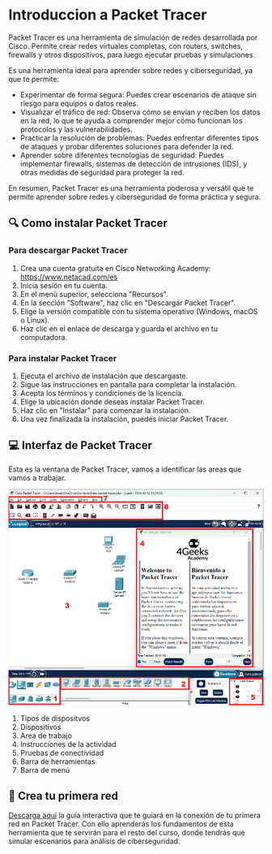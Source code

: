 <!--hide-->
# Introduccion a Packet Tracer
<!--endhide-->

Packet Tracer es una herramienta de simulación de redes desarrollada por Cisco. Permite crear redes virtuales completas, con routers, switches, firewalls y otros dispositivos, para luego ejecutar pruebas y simulaciones.

Es una herramienta ideal para aprender sobre redes y ciberseguridad, ya que te permite:

- Experimentar de forma segura: Puedes crear escenarios de ataque sin riesgo para equipos o datos reales.
- Visualizar el tráfico de red: Observa cómo se envían y reciben los datos en la red, lo que te ayuda a comprender mejor cómo funcionan los protocolos y las vulnerabilidades.
- Practicar la resolución de problemas: Puedes enfrentar diferentes tipos de ataques y probar diferentes soluciones para defender la red.
- Aprender sobre diferentes tecnologías de seguridad: Puedes implementar firewalls, sistemas de detección de intrusiones (IDS), y otras medidas de seguridad para proteger la red.

En resumen, Packet Tracer es una herramienta poderosa y versátil que te permite aprender sobre redes y ciberseguridad de forma práctica y segura.

## 🔍 Como instalar Packet Tracer

### Para descargar Packet Tracer

1. Crea una cuenta gratuita en Cisco Networking Academy: https://www.netacad.com/es
2. Inicia sesión en tu cuenta.
3. En el menú superior, selecciona "Recursos".
4. En la sección "Software", haz clic en "Descargar Packet Tracer".
5. Elige la versión compatible con tu sistema operativo (Windows, macOS o Linux).
6. Haz clic en el enlace de descarga y guarda el archivo en tu computadora.

### Para instalar Packet Tracer

1. Ejecuta el archivo de instalación que descargaste.
2. Sigue las instrucciones en pantalla para completar la instalación.
3. Acepta los términos y condiciones de la licencia.
4. Elige la ubicación donde deseas instalar Packet Tracer.
5. Haz clic en "Instalar" para comenzar la instalación.
6. Una vez finalizada la instalación, puedes iniciar Packet Tracer.

## 💻 Interfaz de Packet Tracer

Esta es la ventana de Packet Tracer, vamos a identificar las areas que vamos a trabajar.

![Interfaz de Packet Tracer](./assets/pkt-interface.png)

1. Tipos de dispositvos
2. Dispositivos
3. Area de trabajo
4. Instrucciones de la actividad
5. Pruebas de conectividad
6. Barra de herramientas
7. Barra de menú

## 📝 Crea tu primera red

[Descarga aquí](./assets/Intro-packet-tracer.pka) la guía interactiva que te guiará en la conexión de tu primera red en Packet Tracer. Con ello aprenderás los fundamentos de esta herramienta que te servirán para el resto del curso, donde tendrás que simular escenarios para análisis de ciberseguridad.
